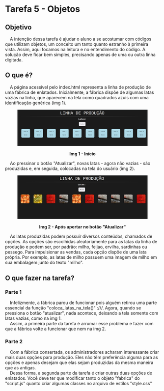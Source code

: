 
# Tarefa 5 - Objetos

## Objetivo

&nbsp; &nbsp; A intenção dessa tarefa é ajudar o aluno a se acostumar com códigos que utilizam
objetos, um conceito um tanto quanto estranho à primeira vista. Assim, aqui focamos na leitura
e no entendimento do código. A solução deve ficar bem simples, precisando
apenas de uma ou outra linha digitada.

## O que é?

&nbsp; &nbsp; A página acessível pelo index.html representa a linha de produção de uma fábrica de enlatados. Inicialmente,
a fábrica dispõe de algumas latas vazias na linha, que aparecem na tela como quadrados azuis com uma
identificação genérica (img 1).

<figure>
    <img src="img/inicio.png"
    alt="imagem inicio"
    />
    <p align="center"><b>Img 1 - Início </b></p>
</figure>

&nbsp; &nbsp; Ao pressinar o botão "Atualizar", novas latas - agora não vazias - são produzidas e, em seguida,
colocadas na tela do usuário (img 2).

<figure>
    <img src="img/fim.png"
    alt="imagem fim"
    />
    <p align="center"><b>Img 2 - Após apertar no botão "Atualizar"</b></p>
</figure>


&nbsp; &nbsp; As latas produzidas podem possuir diversos conteúdos, chamados de opções.
As opções são escolhidas aleatoriamente para as latas da linha de produção e podem ser, por padrão:
milho, feijao, ervilha, sardinhas ou pessego.
Para impulsionar as vendas, cada opção dispõe de uma lata própria.
Por exemplo, as latas de milho possuem uma imagem de milho em sua embalagem junto do texto "milho".

## O que fazer na tarefa?

### Parte 1

&nbsp; &nbsp; Infelizmente, a fábrica parou de funcionar pois alguém retirou uma parte essencial da
função "coloca_latas_na_tela()" :///. Agora, quando se pressiona o botão "atualizar", nada acontece, deixando a tela somente com latas vazias,
como na img 1.
<br />
&nbsp; &nbsp; Assim, a primeira parte da tarefa é arrumar esse problema e fazer com que a fábrica volte a funcionar
que nem na img 2.

### Parte 2

&nbsp; &nbsp; Com a fábrica consertada, os administradores acharam interessante criar mais duas opções
para produção. Eles não têm preferência alguma para as opções e apenas desejam que elas sejam
produzidas da mesma maneira que as antigas.
<br />
&nbsp; &nbsp; Dessa forma, a segunda parte da tarefa é criar outras duas opções de enlatados. Você deve
ter que modificar tanto o objeto "fabrica" do "script.js" quanto criar algumas classes
no arquivo de estilos "style.css"
